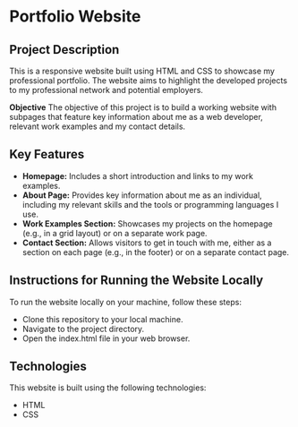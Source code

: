 # Portfolio Website

## Project Description

This is a responsive website built using HTML and CSS to showcase my professional portfolio. The website aims to highlight the developed projects to my professional network and potential employers.

**Objective**
The objective of this project is to build a working website with subpages that feature key information about me as a web developer, relevant work examples and my contact details.

## Key Features

- **Homepage:** Includes a short introduction and links to my work examples.
- **About Page:** Provides key information about me as an individual, including my relevant skills and the tools or programming languages I use.
- **Work Examples Section:** Showcases my projects on the homepage (e.g., in a grid layout) or on a separate work page.
- **Contact Section:** Allows visitors to get in touch with me, either as a section on each page (e.g., in the footer) or on a separate contact page.

## Instructions for Running the Website Locally

To run the website locally on your machine, follow these steps:

- Clone this repository to your local machine.
- Navigate to the project directory.
- Open the index.html file in your web browser.

## Technologies

This website is built using the following technologies:

- HTML
- CSS
